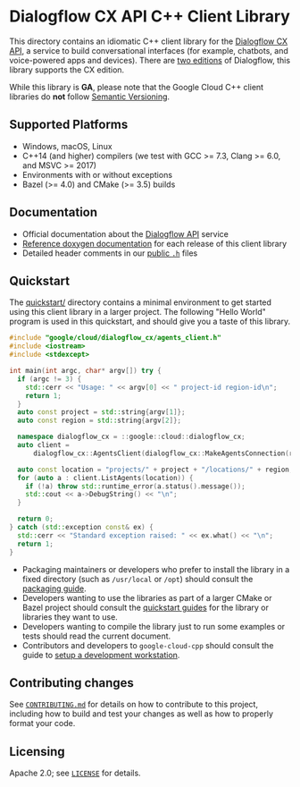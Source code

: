 # Dialogflow CX API C++ Client Library

This directory contains an idiomatic C++ client library for the
[Dialogflow CX API][cloud-service-docs], a service to build conversational
interfaces (for example, chatbots, and voice-powered apps and devices).
There are [two editions] of Dialogflow, this library supports the CX edition.

While this library is **GA**, please note that the Google Cloud C++ client libraries do **not** follow
[Semantic Versioning](https://semver.org/).

## Supported Platforms

- Windows, macOS, Linux
- C++14 (and higher) compilers (we test with GCC >= 7.3, Clang >= 6.0, and
  MSVC >= 2017)
- Environments with or without exceptions
- Bazel (>= 4.0) and CMake (>= 3.5) builds

## Documentation

- Official documentation about the [Dialogflow API][cloud-service-docs] service
- [Reference doxygen documentation][doxygen-link] for each release of this
  client library
- Detailed header comments in our [public `.h`][source-link] files

## Quickstart

The [quickstart/](quickstart/README.md) directory contains a minimal environment
to get started using this client library in a larger project. The following
"Hello World" program is used in this quickstart, and should give you a taste of
this library.

<!-- inject-quickstart-start -->

```cc
#include "google/cloud/dialogflow_cx/agents_client.h"
#include <iostream>
#include <stdexcept>

int main(int argc, char* argv[]) try {
  if (argc != 3) {
    std::cerr << "Usage: " << argv[0] << " project-id region-id\n";
    return 1;
  }
  auto const project = std::string{argv[1]};
  auto const region = std::string{argv[2]};

  namespace dialogflow_cx = ::google::cloud::dialogflow_cx;
  auto client =
      dialogflow_cx::AgentsClient(dialogflow_cx::MakeAgentsConnection(region));

  auto const location = "projects/" + project + "/locations/" + region;
  for (auto a : client.ListAgents(location)) {
    if (!a) throw std::runtime_error(a.status().message());
    std::cout << a->DebugString() << "\n";
  }

  return 0;
} catch (std::exception const& ex) {
  std::cerr << "Standard exception raised: " << ex.what() << "\n";
  return 1;
}
```

<!-- inject-quickstart-end -->

- Packaging maintainers or developers who prefer to install the library in a
  fixed directory (such as `/usr/local` or `/opt`) should consult the
  [packaging guide](/doc/packaging.md).
- Developers wanting to use the libraries as part of a larger CMake or Bazel
  project should consult the [quickstart guides](#quickstart) for the library
  or libraries they want to use.
- Developers wanting to compile the library just to run some examples or
  tests should read the current document.
- Contributors and developers to `google-cloud-cpp` should consult the guide to
  [setup a development workstation][howto-setup-dev-workstation].

## Contributing changes

See [`CONTRIBUTING.md`](/CONTRIBUTING.md) for details on how to
contribute to this project, including how to build and test your changes
as well as how to properly format your code.

## Licensing

Apache 2.0; see [`LICENSE`](/LICENSE) for details.

[cloud-service-docs]: https://cloud.google.com/dialogflow/cx/docs
[doxygen-link]: https://googleapis.dev/cpp/google-cloud-dialogflow_cx/latest/
[howto-setup-dev-workstation]: /doc/contributor/howto-guide-setup-development-workstation.md
[source-link]: https://github.com/googleapis/google-cloud-cpp/tree/main/google/cloud/dialogflow_cx
[two editions]: https://cloud.google.com/dialogflow/docs/editions
